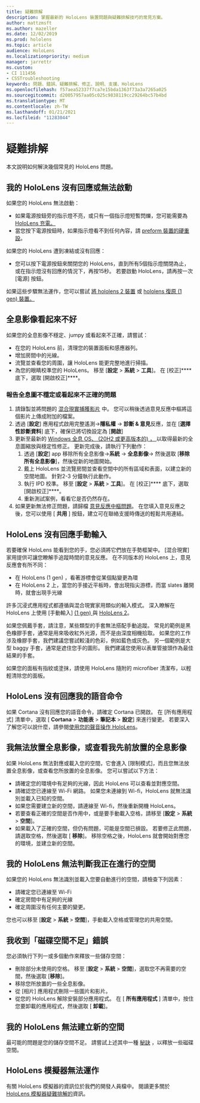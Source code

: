 ```yaml
---
title: 疑難排解
description: 掌握最新的 HoloLens 裝置問題與疑難排解技巧的常見方案。
author: mattzmsft
ms.author: mazeller
ms.date: 12/02/2019
ms.prod: hololens
ms.topic: article
audience: HoloLens
ms.localizationpriority: medium
manager: jarrettr
ms.custom:
- CI 111456
- CSSTroubleshooting
keywords: 問題、錯誤、疑難排解、修正、說明、支援、HoloLens
ms.openlocfilehash: f57aea52337f7ca7e15bda1363f73a3a7265a025
ms.sourcegitcommit: d20057957aa05c025c9838119cc29264bc57b4bd
ms.translationtype: MT
ms.contentlocale: zh-TW
ms.lasthandoff: 01/21/2021
ms.locfileid: "11283044"
---
```

# 疑難排解

本文說明如何解決幾個常見的 HoloLens 問題。

## 我的 HoloLens 沒有回應或無法啟動

如果您的 HoloLens 無法啟動：

- 如果電源按鈕旁的指示燈不亮，或只有一個指示燈短暫閃爍，您可能需要為 [HoloLens 充電。](hololens-recovery.md#charge-the-device)
- 當您按下電源按鈕時，如果指示燈看不到任何內容，請 [preform 裝置的硬重設](hololens-recovery.md#hard-reset-procedure)。

如果您的 HoloLens 遭到凍結或沒有回應：

- 您可以按下電源按鈕來關閉您的 HoloLens，直到所有5個指示燈關閉為止，或在指示燈沒有回應的情況下，再按15秒。 若要啟動 HoloLens，請再按一次 [電源] 按鈕。

如果這些步驟無法運作，您可以嘗試 [將 hololens 2 裝置](hololens-recovery.md) 或 [hololens 復原 (1 gen) 裝置。](hololens1-recovery.md)

## 全息影像看起來不好

如果您的全息影像不穩定、jumpy 或看起來不正確，請嘗試：

- 在您的 HoloLens 前，清理您的裝置面板和感應器列。
- 增加房間中的光線。
- 流覽並查看您的周圍，讓 HoloLens 能更完整地進行掃描。
- 為您的眼睛校準您的 HoloLens。 移至 [**設定**  >  **系統**  >  **工具**]。 在 [校正]**** 底下，選取 [開啟校正]****。
 
### 報告全息圖不穩定或看起來不正確的問題
 
1. 請錄製並將問題的 [混合現實捕獲影片](holographic-photos-and-videos.md#capture-a-mixed-reality-video) 中。 您可以稍後透過意見反應中樞將這個影片上傳成附加的檔案。  
1. 透過 [**設定**] 應用程式啟用完整遙測->**隱私權**  ->  **診斷 & 意見**反應，並在 [**選擇性診斷資料**] 底下，確保已將切換設定為 [**開啟**]
1. 更新至最新的 [Windows 全息 OS、 (20H2 或更高版本的) ， ](hololens-release-notes.md#windows-holographic-version-20h2)以取得最新的全息圖縮放與穩定性修正。 更新完成後，請執行下列動作：
    1. 透過 [**設定**] app 移除所有全息影像->**系統**  ->  **全息影像**-> 然後選取 [**移除所有全息影像**]，然後從新的地圖開始。
    1. 戴上 HoloLens 並流覽房間並查看空間中的所有區域和表面，以建立新的空間地圖。 針對2-3 分鐘執行此動作。
    1. 執行 IPD 校準。 移至 [**設定**  >  **系統**  >  **工具**]。 在 [校正]**** 底下，選取 [開啟校正]****。
    1. 重新測試案例，看看它是否仍然存在。
1. 如果更新無法修正問題，請歸檔 [意見反應中樞問題](hololens-feedback.md)。 在您填入意見反應之後，您可以使用 [ **共用** ] 按鈕，建立可在聯絡支援時傳送的輕鬆共用連結。

## HoloLens 沒有回應手動輸入

若要確保 HoloLens 能看到您的手，您必須將它們放在手勢框架中。  [混合現實] 家用提供可讓您瞭解手追蹤時間的意見反應。  在不同版本的 HoloLens 上，意見反應會有所不同：
- 在 HoloLens (1 gen) ，看著游標會從某個點變更為環
- 在 HoloLens 2 上，當您的手接近平板時，會出現指尖游標，而當 slates 離開時，就會出現手光線

許多沉浸式應用程式都遵循與混合現實家用類似的輸入模式。  深入瞭解在 HoloLens 上使用 [手動輸入] [ (1 gen) ](hololens1-basic-usage.md#use-hololens-with-your-hands) 與 [HoloLens 2](hololens2-basic-usage.md#the-hand-tracking-frame)。

如果您佩戴手套，請注意，某些類型的手套無法搭配手動追蹤。  常見的範例是黑色橡膠手套，通常是用來吸收紅外光源，而不是由深度相機拾取。  如果您的工作涉及橡膠手套，我們建議您嘗試較淺的色彩，例如藍色或灰色。  另一個範例是大型 baggy 手套，通常是遮住您手的圖形。 我們建議您使用以表單管接頭作為最佳結果的手套。

如果您的面板有指紋或塗抹，請使用 HoloLens 隨附的 microfiber 清潔布，以輕輕清除您的面板。

## HoloLens 沒有回應我的語音命令

如果 Cortana 沒有回應您的語音命令，請確定 Cortana 已開啟。 在 [所有應用程式] 清單中，選取 [ **Cortana**  >  **功能表**  >  **筆記本**  >  **設定**] 來進行變更。 若要深入了解您可以說什麼，請參閱[使用您的聲音操作 HoloLens](hololens-cortana.md)。

## 我無法放置全息影像，或查看我先前放置的全息影像

如果 HoloLens 無法對應或載入您的空間，它會進入 [限制模式]，而且您無法放置全息影像，或查看您所放置的全息影像。 您可以嘗試以下方法：

- 請確定您的環境中有足夠的光線，因此 HoloLens 可以查看並對應空間。
- 請確認您已連線至 Wi-Fi 網路。 如果您未連線到 Wi-fi，HoloLens 就無法識別並載入已知的空間。
- 如果您需要建立新的空間，請連線至 Wi-fi，然後重新開機 HoloLens。
- 若要查看正確的空間是否作用中，或是要手動載入空格，請移至 [**設定**  >  **系統**  >  **空間**]。
- 如果載入了正確的空間，但仍有問題，可能是空間已損毀。 若要修正此問題，請選取空格，然後選取 [ **移除**]。 移除空格之後，HoloLens 就會開始對應您的環境，並建立新的空間。

## 我的 HoloLens 無法判斷我正在進行的空間

如果您的 HoloLens 無法識別並載入您要自動進行的空間，請檢查下列因素：

- 請確定您已連線至 Wi-Fi
- 確定房間中有足夠的光線
- 確定周圍沒有任何主要的變更。

您也可以移至 [**設定**  >  **系統**  >  **空間**]，手動載入空格或管理您的共用空間。

## 我收到「磁碟空間不足」錯誤

您必須執行下列一或多個動作來釋放一些儲存空間：

- 刪除部分未使用的空格。 移至 [**設定**  >  **系統**  >  **空間**]，選取您不再需要的空間，然後選取 [**移除**]。
- 移除您所放置的一些全息影像。
- 從 [相片] 應用程式刪除一些圖片和影片。
- 從您的 HoloLens 解除安裝部分應用程式。 在 [ **所有應用程式** ] 清單中，按住您要卸載的應用程式，然後選取 [ **卸載**]。

## 我的 HoloLens 無法建立新的空間

最可能的問題是您的儲存空間不足。 請嘗試上述其中一種 [秘訣](#im-getting-a-low-disk-space-error) ，以釋放一些磁碟空間。

## HoloLens 模擬器無法運作

有關 HoloLens 模擬器的資訊位於我們的開發人員檔中。  閱讀更多關於 [HoloLens 模擬器疑難排解的](https://docs.microsoft.com/windows/mixed-reality/using-the-hololens-emulator#troubleshooting)資訊。
